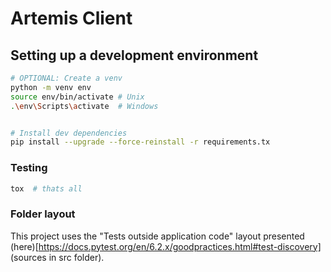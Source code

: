 # Artemis Client


## Setting up a development environment
```bash
# OPTIONAL: Create a venv
python -m venv env
source env/bin/activate # Unix
.\env\Scripts\activate  # Windows


# Install dev dependencies
pip install --upgrade --force-reinstall -r requirements.tx
```


### Testing

```bash
tox  # thats all
```

### Folder layout
This project uses the "Tests outside application code" layout presented (here)[https://docs.pytest.org/en/6.2.x/goodpractices.html#test-discovery] (sources in src folder). 